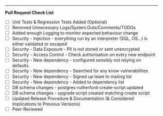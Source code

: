 ---

**Pull Request Check List**
- [ ] Unit Tests & Regression Tests Added (Optional)
- [ ] Removed Unnecessary Logs/System.Outs/Comments/TODOs
- [ ] Added enough Logging to monitor expected behaviour change
- [ ] Security - Injection - everything run by an interpreter (SQL, OS...) is either validated or escaped
- [ ] Security - Data Exposure - PII is not stored or sent unencrypted
- [ ] Security - Access Control - Check authorisation on every new endpoint
- [ ] Security - New dependency - configured sensibly not relying on defaults
- [ ] Security - New dependency - Searched for any know vulnerabilities
- [ ] Security - New dependency - Signed up team to mailing list
- [ ] Security - New dependency - Added to dependency list
- [ ] DB schema changes - postgres-rutherford-create-script updated
- [ ] DB schema changes - upgrade script created matching create script
- [ ] Updated Release Procedure & Documentation (& Considered Implications to Previous Versions)
- [ ] Peer-Reviewed
